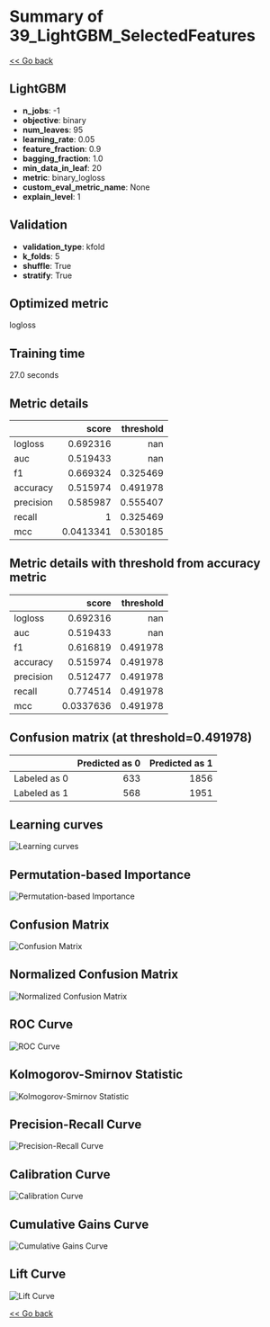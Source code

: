 # Summary of 39_LightGBM_SelectedFeatures

[<< Go back](../README.md)


## LightGBM
- **n_jobs**: -1
- **objective**: binary
- **num_leaves**: 95
- **learning_rate**: 0.05
- **feature_fraction**: 0.9
- **bagging_fraction**: 1.0
- **min_data_in_leaf**: 20
- **metric**: binary_logloss
- **custom_eval_metric_name**: None
- **explain_level**: 1

## Validation
 - **validation_type**: kfold
 - **k_folds**: 5
 - **shuffle**: True
 - **stratify**: True

## Optimized metric
logloss

## Training time

27.0 seconds

## Metric details
|           |     score |   threshold |
|:----------|----------:|------------:|
| logloss   | 0.692316  |  nan        |
| auc       | 0.519433  |  nan        |
| f1        | 0.669324  |    0.325469 |
| accuracy  | 0.515974  |    0.491978 |
| precision | 0.585987  |    0.555407 |
| recall    | 1         |    0.325469 |
| mcc       | 0.0413341 |    0.530185 |


## Metric details with threshold from accuracy metric
|           |     score |   threshold |
|:----------|----------:|------------:|
| logloss   | 0.692316  |  nan        |
| auc       | 0.519433  |  nan        |
| f1        | 0.616819  |    0.491978 |
| accuracy  | 0.515974  |    0.491978 |
| precision | 0.512477  |    0.491978 |
| recall    | 0.774514  |    0.491978 |
| mcc       | 0.0337636 |    0.491978 |


## Confusion matrix (at threshold=0.491978)
|              |   Predicted as 0 |   Predicted as 1 |
|:-------------|-----------------:|-----------------:|
| Labeled as 0 |              633 |             1856 |
| Labeled as 1 |              568 |             1951 |

## Learning curves
![Learning curves](learning_curves.png)

## Permutation-based Importance
![Permutation-based Importance](permutation_importance.png)
## Confusion Matrix

![Confusion Matrix](confusion_matrix.png)


## Normalized Confusion Matrix

![Normalized Confusion Matrix](confusion_matrix_normalized.png)


## ROC Curve

![ROC Curve](roc_curve.png)


## Kolmogorov-Smirnov Statistic

![Kolmogorov-Smirnov Statistic](ks_statistic.png)


## Precision-Recall Curve

![Precision-Recall Curve](precision_recall_curve.png)


## Calibration Curve

![Calibration Curve](calibration_curve_curve.png)


## Cumulative Gains Curve

![Cumulative Gains Curve](cumulative_gains_curve.png)


## Lift Curve

![Lift Curve](lift_curve.png)



[<< Go back](../README.md)

